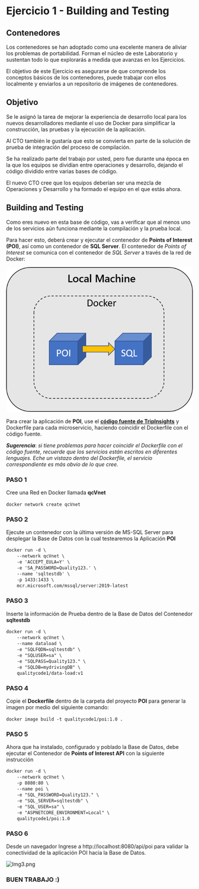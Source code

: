 # Ejercicio 1 - Building and Testing

## Contenedores

Los contenedores se han adoptado como una excelente manera de aliviar los problemas de portabilidad. Forman el núcleo de este Laboratorio y sustentan todo lo que explorarás a medida que avanzas en los Ejercicios.

El objetivo de este Ejercicio es asegurarse de que comprende los conceptos básicos de los contenedores, puede trabajar con ellos localmente y enviarlos a un repositorio de imágenes de contenedores.

## Objetivo

Se le asignó la tarea de mejorar la experiencia de desarrollo local para los nuevos desarrolladores mediante el uso de Docker para simplificar la construcción, las pruebas y la ejecución de la aplicación. 

Al CTO también le gustaría que esto se convierta en parte de la solución de prueba de integración del proceso de compilación.

Se ha realizado parte del trabajo por usted, pero fue durante una época en la que los equipos se dividían entre operaciones y desarrollo, dejando el código dividido entre varias bases de código. 

El nuevo CTO cree que los equipos deberían ser una mezcla de Operaciones y Desarrollo y ha formado el equipo en el que estás ahora.

## Building and Testing

Como eres nuevo en esta base de código, vas a verificar que al menos uno de los servicios aún funciona mediante la compilación y la prueba local.

Para hacer esto, deberá crear y ejecutar el contenedor de **Points of Interest (POI)**, así como un contenedor de **SQL Server**. El contenedor de _Points of Interest_ se comunica con el contenedor de _SQL Server_ a través de la red de Docker:

![Img2.png](https://github.com/quality-code/qc-kubernetes-containers/blob/master/Labs/Resources/Img2.png)

Para crear la aplicación de **POI**, use el **[código fuente de TripInsights](https://github.com/quality-code/qc-kubernetes-containers)** y Dockerfile para cada microservicio, haciendo coincidir el Dockerfile con el código fuente.

_**Sugerencia**_: _si tiene problemas para hacer coincidir el Dockerfile con el código fuente, recuerde que los servicios están escritos en diferentes lenguajes. Eche un vistazo dentro del Dockerfile, el servicio correspondiente es más obvio de lo que cree._

### PASO 1

Cree una Red en Docker llamada **qcVnet**

`docker network create qcVnet`

### PASO 2

Ejecute un contenedor con la última versión de MS-SQL Server para desplegar la Base de Datos con la cual testearemos la Aplicación **POI**

```
docker run -d \
    --network qcVnet \
    -e 'ACCEPT_EULA=Y' \
    -e 'SA_PASSWORD=Quality123.' \
    --name 'sqltestdb' \
    -p 1433:1433 \
    mcr.microsoft.com/mssql/server:2019-latest
```

### PASO 3

Inserte la información de Prueba dentro de la Base de Datos del Contenedor **sqltestdb**

```
docker run -d \
    --network qcVnet \
    --name dataload \
    -e "SQLFQDN=sqltestdb" \
    -e "SQLUSER=sa" \
    -e "SQLPASS=Quality123." \
    -e "SQLDB=mydrivingDB" \
    qualitycode1/data-load:v1
```
### PASO 4

Copie el **Dockerfile** dentro de la carpeta del proyecto **POI** para generar la imagen por medio del siguiente comando:

`docker image build -t qualitycode1/poi:1.0 .`

### PASO 5
Ahora que ha instalado, configurado y poblado la Base de Datos, debe ejecutar el Contenedor de **Points of Interest API** con la siguiente instrucción


```
docker run -d \
    --network qcVnet \
    -p 8080:80 \
    --name poi \
    -e "SQL_PASSWORD=Quality123." \
    -e "SQL_SERVER=sqltestdb" \
    -e "SQL_USER=sa" \
    -e "ASPNETCORE_ENVIRONMENT=Local" \
    qualitycode1/poi:1.0
```


### PASO 6

Desde un navegador Ingrese a http://localhost:8080/api/poi para validar la conectividad de la aplicación POI hacia la Base de Datos.

![Img3.png](/.attachments/Img3-01dd710c-e911-4f15-8f96-d3a5a76e673e.png)

### BUEN TRABAJO :)
